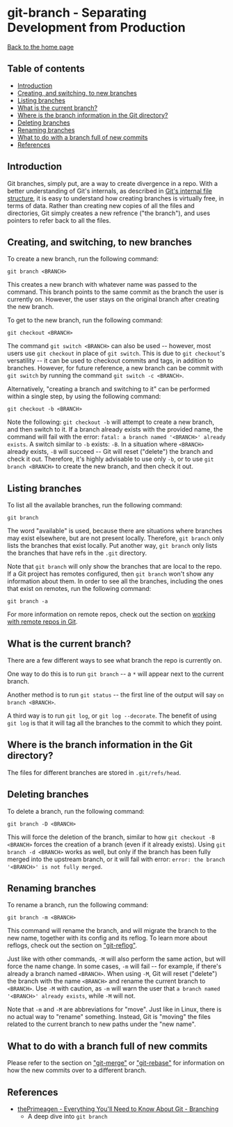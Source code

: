 # git-branch - Separating Development from Production

[Back to the home page](README.md)

## Table of contents

- [Introduction](#introduction)
- [Creating, and switching, to new branches](#Creating-and-switching-to-new-branches)
- [Listing branches](#Listing-branches)
- [What is the current branch?](#What-is-the-current-branch)
- [Where is the branch information in the Git directory?](#Where-is-the-branch-information-in-the-Git-directory?)
- [Deleting branches](#Deleting-branches)
- [Renaming branches](#Renaming-branches)
- [What to do with a branch full of new commits](#What-to-do-with-a-branch-full-of-new-commits)
- [References](#References)

## Introduction

Git branches, simply put, are a way to create divergence in a repo. With a better understanding of Git's internals, as described in [Git's internal file structure](git-internal-file-structure.md), it is easy to understand how creating branches is virtually free, in terms of data. Rather than creating new copies of all the files and directories, Git simply creates a new refrence ("the branch"), and uses pointers to refer back to all the files.

## Creating, and switching, to new branches

To create a new branch, run the following command:

```
git branch <BRANCH>
```

This creates a new branch with whatever name was passed to the command. This branch points to the same commit as the branch the user is currently on. However, the user stays on the original branch after creating the new branch.

To get to the new branch, run the following command:

```
git checkout <BRANCH>
```

The command `git switch <BRANCH>` can also be used -- however, most users use `git checkout` in place of `git switch`. This is due to `git checkout`'s versatility -- it can be used to checkout commits and tags, in addition to branches. However, for future reference, a new branch can be commit with `git switch` by running the command `git switch -c <BRANCH>`.

Alternatively, "creating a branch and switching to it" can be performed within a single step, by using the following command:

```
git checkout -b <BRANCH>
```

Note the following: `git checkout -b` will attempt to create a new branch, and then switch to it. If a branch already exists with the provided name, the command will fail with the error: `fatal: a branch named '<BRANCH>' already exists`. A switch similar to `-b` exists: `-B`. In a situation where `<BRANCH>` already exists, `-B` will succeed -- Git will reset ("delete") the branch and check it out. Therefore, it's highly advisable to use only `-b`, or to use `git branch <BRANCH>` to create the new branch, and then check it out.

## Listing branches

To list all the available branches, run the following command:

```
git branch
```

The word "available" is used, because there are situations where branches may exist elsewhere, but are not present locally. Therefore, `git branch` only lists the branches that exist locally. Put another way, `git branch` only lists the branches that have refs in the `.git` directory.

Note that `git branch` will only show the branches that are local to the repo. If a Git project has remotes configured, then `git branch` won't show any information about them. In order to see all the branches, including the ones that exist on remotes, run the following command:

```
git branch -a
```

For more information on remote repos, check out the section on [working with remote repos in Git](git-remote.md#Using-git-fetch-to-grab-the-current-state-of-a-remote-repo).

## What is the current branch?

There are a few different ways to see what branch the repo is currently on.

One way to do this is to run `git branch` -- a `*` will appear next to the current branch.

Another method is to run `git status` -- the first line of the output will say `on branch <BRANCH>`.

A third way is to run `git log`, or `git log --decorate`. The benefit of using `git log` is that it will tag all the branches to the commit to which they point.

## Where is the branch information in the Git directory?

The files for different branches are stored in `.git/refs/head`.

## Deleting branches

To delete a branch, run the following command:

```
git branch -D <BRANCH>
```

This will force the deletion of the branch, similar to how `git checkout -B <BRANCH>` forces the creation of a branch (even if it already exists). Using `git branch -d <BRANCH>` works as well, but only if the branch has been fully merged into the upstream branch, or it will fail with error: `error: the branch '<BRANCH>' is not fully merged`.

## Renaming branches

To rename a branch, run the following command:

```
git branch -m <BRANCH>
```

This command will rename the branch, and will migrate the branch to the new name, together with its config and its reflog. To learn more about reflogs, check out the section on ["git-reflog"](git-reflog.md).

Just like with other commands, `-M` will also perform the same action, but will force the name change. In some cases, `-m` will fail -- for example, if there's already a branch named `<BRANCH>`. When using `-M`, Git will reset ("delete") the branch with the name `<BRANCH>` and rename the current branch to `<BRANCH>`. Use `-M` with caution, as `-m` will warn the user that `a branch named '<BRANCH>' already exists`, while `-M` will not.

Note that `-m` and `-M` are abbreviations for "move". Just like in Linux, there is no actual way to "rename" something. Instead, Git is "moving" the files related to the current branch to new paths under the "new name".

## What to do with a branch full of new commits

Please refer to the section on ["git-merge"](git-merge.md) or ["git-rebase"](git-rebase.md) for information on how the new commits over to a different branch.

## References

- [thePrimeagen - Everything You'll Need to Know About Git - Branching](https://theprimeagen.github.io/fem-git/lessons/branches-merges-and-more/branching)
    - A deep dive into `git branch`
